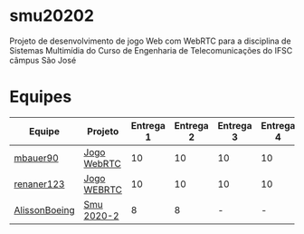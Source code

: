 # smu20202

Projeto de desenvolvimento de jogo Web com WebRTC para a disciplina de Sistemas Multimídia do Curso de Engenharia de Telecomunicações do IFSC câmpus São José

# Equipes

| Equipe                                                        | Projeto                                                               | Entrega 1 | Entrega 2 | Entrega 3 | Entrega 4 | Entrega 5 | Entrega 6 | Entrega 7 | Entrega 8 |
| ------------------------------------------------------------- | --------------------------------------------------------------------- | --------- | --------- | --------- | --------- | --------- | --------- | --------- | --------- |
| [mbauer90](https://github.com/mbauer90/SMU)                   | [Jogo WebRTC](https://github.com/mbauer90/SMU/projects/1)             | 10        | 10        | 10        | 10        | 10        | 10        | 10        | 8         |
| [renaner123](https://github.com/renaner123/Sudoku_SMU)        | [Jogo WEBRTC](https://github.com/renaner123/Sudoku_SMU/projects/1)    | 10        | 10        | 10        | 10        | -         | -         | -         | -         |
| [AlissonBoeing](https://github.com/AlissonBoeing/smu-alisson) | [Smu 2020-2](https://github.com/AlissonBoeing/smu-alisson/projects/1) | 8         | 8         | -         | -         | -         | -         | -         | -         |
